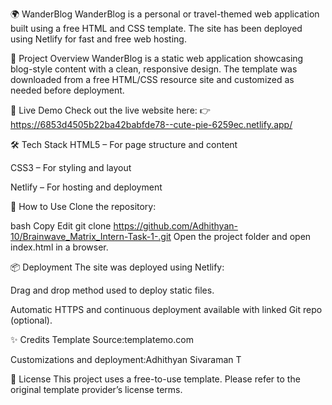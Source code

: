 🌍 WanderBlog
WanderBlog is a personal or travel-themed web application built using a free HTML and CSS template. The site has been deployed using Netlify for fast and free web hosting.

📌 Project Overview
WanderBlog is a static web application showcasing blog-style content with a clean, responsive design. The template was downloaded from a free HTML/CSS resource site and customized as needed before deployment.

🚀 Live Demo
Check out the live website here:
👉 https://6853d4505b22ba42babfde78--cute-pie-6259ec.netlify.app/

🛠️ Tech Stack
HTML5 – For page structure and content

CSS3 – For styling and layout

Netlify – For hosting and deployment

📁 How to Use
Clone the repository:

bash
Copy
Edit
git clone https://github.com/Adhithyan-10/Brainwave_Matrix_Intern-Task-1-.git
Open the project folder and open index.html in a browser.

📦 Deployment
The site was deployed using Netlify:

Drag and drop method used to deploy static files.

Automatic HTTPS and continuous deployment available with linked Git repo (optional).

✨ Credits
Template Source:templatemo.com

Customizations and deployment:Adhithyan Sivaraman T

📄 License
This project uses a free-to-use template. Please refer to the original template provider’s license terms.

